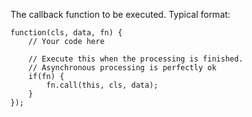 The callback function to be executed. Typical format:

    function(cls, data, fn) {
        // Your code here

        // Execute this when the processing is finished.
        // Asynchronous processing is perfectly ok
        if(fn) {
            fn.call(this, cls, data);
        }
    });
